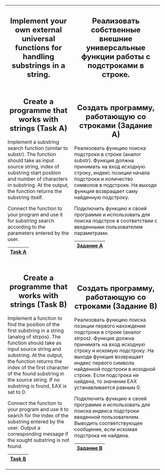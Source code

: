 <table border-style="none">
<tr>
<td>
<h2 align="center">Implement your own external universal functions for handling substrings in a string.</h2>
</td>
<td>
<h2 align="center">Реализовать собственные внешние универсальные функции работы с подстроками в строке.</h2>
</td>
</tr>

<tr>
<td>

<h2 align="center">Create a programme that works with strings (Task A)</h2>

Implement a substring search function (similar to substr). The function should take as input source string, index of substring start position and number of characters in substring. At the output, the function returns the substring itself.

Connect the function to your program and use it for substring search according to the parameters entered by the user.
  
| [Task A](procedure1.asm)  |
| --- |

</td>

<td>
<h2 align="center">Создать программу, работающую со строками (Задание А)</h2>

Реализовать функцию поиска подстроки в строке (аналог substr). Функция должна принимать на вход исходную строку, индекс позиции начала подстроки и количество символов в подстроке. На выходе функция возвращает саму найденную подстроку.

Подключить функцию к своей программе и использовать для поиска подстрок в соответствии с введенными пользователем параметрами.

| [Задание A](procedure1.asm)  |
| --- |

</td>

</tr>

<tr>

<td>

<h2 align="center">Create a programme that works with strings (Task B)</h2>

Implement a function to find the position of the first substring in a string (analog of strpos). The function should take as input source string and substring. At the output, the function returns the index of the first character of the found substring in the source string. If no substring is found, EAX is set to 0.

Connect the function to your program and use it to search for the index of the substring entered by the user. Output a corresponding message if the sought substring is not found.
  
| [Task B](procedure2.asm)  |
| --- |

</td>

<td>

<h2 align="center">Создать программу, работающую со строками (Задание В)</h2>

Реализовать функцию поиска позиции первого нахождения подстроки в строке (аналог strpos). Функция должна принимать на вход исходную строку и искомую подстроку. На выходе функция возвращает индекс первого символа найденной подстроки в исходной строке. Если подстрока не найдена, то значение EAX устанавливается равным 0.

Подключить функцию к своей программе и использовать для поиска индекса подстроки введенной пользователем. Выводить соответствующее сообщение, если искомая подстрока не найдена.

| [Задание В](procedure1.asm)  |
| --- |

</td>
</tr>
</table>

<br>
